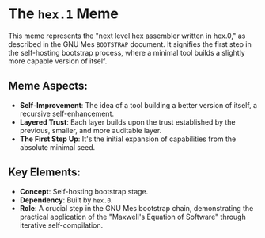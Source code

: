 # The `hex.1` Meme

This meme represents the "next level hex assembler written in hex.0," as described in the GNU Mes `BOOTSTRAP` document. It signifies the first step in the self-hosting bootstrap process, where a minimal tool builds a slightly more capable version of itself.

## Meme Aspects:
- **Self-Improvement**: The idea of a tool building a better version of itself, a recursive self-enhancement.
- **Layered Trust**: Each layer builds upon the trust established by the previous, smaller, and more auditable layer.
- **The First Step Up**: It's the initial expansion of capabilities from the absolute minimal seed.

## Key Elements:
- **Concept**: Self-hosting bootstrap stage.
- **Dependency**: Built by `hex.0`.
- **Role**: A crucial step in the GNU Mes bootstrap chain, demonstrating the practical application of the "Maxwell's Equation of Software" through iterative self-compilation.
